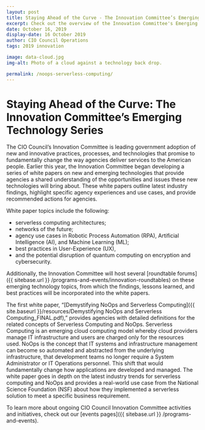 ```yaml
---
layout: post
title: Staying Ahead of the Curve - The Innovation Committee’s Emerging Technology Series
excerpt: Check out the overview of the Innovation Committee's Emerging Technology Whitepaper on NoOps and serverless computing.
date: October 16, 2019
display-date: 16 October 2019
author: CIO Council Operations
tags: 2019 innovation 

image: data-cloud.jpg   
img-alt: Photo of a cloud against a technology back drop.

permalink: /noops-serverless-computing/
---
```


# Staying Ahead of the Curve: The Innovation Committee’s Emerging Technology Series #

The CIO Council’s Innovation Committee is leading government adoption of new and innovative practices, processes, and technologies that promise to fundamentally change the way agencies deliver services to the American people. Earlier this year, the Innovation Committee began developing a series of white papers on new and emerging technologies that provide agencies a shared understanding of the opportunities and issues these new technologies will bring about. These white papers outline latest industry findings, highlight specific agency experiences and use cases, and provide recommended actions for agencies.

White paper topics include the following: 
- serverless computing architectures; 
- networks of the future; 
- agency use cases in Robotic Process Automation (RPA), Artificial Intelligence (AI), and Machine Learning (ML); 
- best practices in User-Experience (UX), 
- and the potential disruption of quantum computing on encryption and cybersecurity. 

Additionally, the Innovation Committee will host several [roundtable forums]({{ sitebase.url }} /programs-and-events/innovation-roundtables) on these emerging technology topics, from which the findings, lessons learned, and best practices will be incorporated into the white papers.

The first white paper, “[Demystifying NoOps and Serverless Computing]({{ site.baseurl }}/resources/Demystifying NoOps and Serverless Computing_FINAL.pdf),” provides agencies with detailed definitions for the related concepts of Serverless Computing and NoOps. Serverless Computing is an emerging cloud computing model whereby cloud providers manage IT infrastructure and users are charged only for the resources used. NoOps is the concept that IT systems and infrastructure management can become so automated and abstracted from the underlying infrastructure, that development teams no longer require a System Administrator or IT Operations personnel. This shift that would fundamentally change how applications are developed and managed. The white paper goes in depth on the latest industry trends for serverless computing and NoOps and provides a real-world use case from the National Science Foundation (NSF) about how they implemented a serverless solution to meet a specific business requirement.

To learn more about ongoing CIO Council Innovation Committee activities and initiatives, check out our [events pages]({{ sitebase.url }} /programs-and-events).
